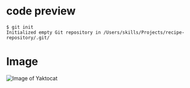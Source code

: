 # code preview
```
$ git init
Initialized empty Git repository in /Users/skills/Projects/recipe-repository/.git/
```

# Image
![Image of Yaktocat](https://octodex.github.com/images/yaktocat.png)
